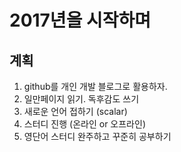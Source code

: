 # 2017년을 시작하며

## 계획

1. github를 개인 개발 블로그로 활용하자.
2. 일만페이지 읽기. 독후감도 쓰기
3. 새로운 언어 접하기 (scalar)
4. 스터디 진행 (온라인 or 오프라인)
5. 영단어 스터디 완주하고 꾸준히 공부하기 
